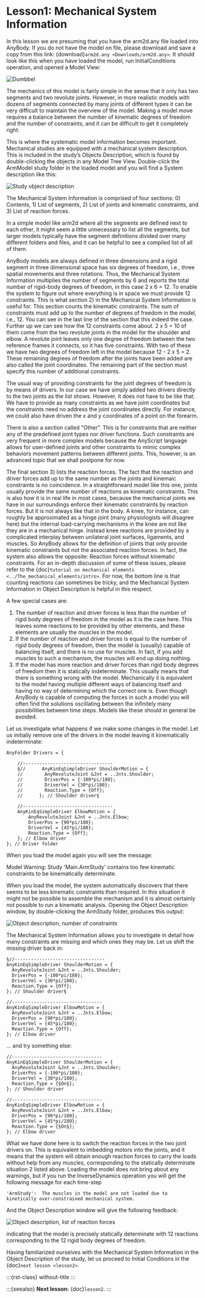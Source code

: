 # Lesson1: Mechanical System Information

In this lesson we are presuming that you have the arm2d.any file loaded
into AnyBody. If you do not have the model on file, please download and
save a copy from this link: {download}`arm2d.any <Downloads/arm2d.any>`. It should look like this when
you have loaded the model, run InitialConditions operation, and opened a
Model View:

![Dumbbel](_static/lesson1/image1.png)

The mechanics of this model is fairly simple in the sense that it only
has two segments and two revolute joints. However, in more realistic
models with dozens of segments connected by many joints of different
types it can be very difficult to maintain the overview of the model.
Making a model move requires a balance between the number of kinematic
degrees of freedom and the number of constraints, and it can be
difficult to get it completely right.

This is where the systematic model information becomes important.
Mechanical studies are equipped with a mechanical system description.
This is included in the study’s Objects Description, which is found by
double-clicking the objects in any Model Tree View. Double-click the
ArmModel study folder in the loaded model and you will find a System
description like this:

![Study object description](_static/lesson1/image2.png)

The Mechanical System Information is comprised of four sections: 0)
Contents, 1) List of segments, 2) List of joints and kinematic
constraints, and 3) List of reaction forces.

In a simple model like arm2d where all the segments are defined next to
each other, it might seem a little unnecessary to list all the segments,
but larger models typically have the segment definitions divided over
many different folders and files, and it can be helpful to see a
compiled list of all of them.

AnyBody models are always defined in three dimensions and a rigid
segment in three dimensional space has six degrees of freedom, i.e.,
three spatial movements and three rotations. Thus, the Mechanical System
Information multiplies the number of segments by 6 and reports the total
number of rigid-body degrees of freedom, in this case 2 x 6 = 12. To
enable the system to figure out where everything is in space we must
provide 12 constraints. This is what section 2) in the Mechanical System
Information is useful for. This section counts the kinematic
constraints. The sum of constraints must add up to the number of degrees
of freedom in the model, i.e., 12. You can see in the last line of the
section that this indeed the case. Further up we can see how the 12
constraints come about. 2 x 5 = 10 of them come from the two revolute
joints in the model for the shoulder and elbow. A revolute joint leaves
only one degree of freedom between the two reference frames it connects,
so it has five constraints. With two of these we have two degrees of
freedom left in the model because 12 - 2 x 5 = 2. These remaining
degrees of freedom after the joints have been added are also called the
joint coordinates. The remaining part of the section must specify this
number of additional constraints.

The usual way of providing constraints for the joint degrees of freedom
is by means of drivers. In our case we have simply added two drivers
directly to the two joints as the list shows. However, it does not have
to be like that. We have to provide as many constraints as we have joint
coordinates but the constraints need no address the joint coordinates
directly. For instance, we could also have driven the x and y
coordinates of a point on the forearm.

There is also a section called "Other". This is for constraints that are
neither any of the predefined joint types nor driver functions. Such
constraints are very frequent in more complex models because the
AnyScript language allows for user-defined joints and other constraints
to mimic complex behaviors movement patterns between different
joints. This, however, is an advanced topic that we shall postpone for
now.

The final section 3) lists the reaction forces. The fact that
the reaction and driver forces add up to the same number as the joints
and kinemaic constraints is no coincidence. In a straightforward model
like this one, joints usually provide the same number of reactions as
kinematic constraints. This is also how it is in real life in most
cases, because the mechanical joints we have in our surroundings enforce
their kinematic constraints by reaction forces. But it is not always
like that in the body. A knee, for instance, can roughly be approximated
as a hinge joint (many physiologists will disagree here) but the
internal load-carrying mechanisms in the knee are not like they are in a
mechanical hinge. Instead knee reactions are provided by a complicated
interplay between unilateral joint surfaces, ligaments, and muscles. So
AnyBody allows for the definition of joints that only provide kinematic
constraints but not the associated reaction forces. In fact, the system
also allows the opposite: Reaction forces without kinematic constraints.
For an in-depth discussion of some of these issues, please refer to the
{doc}`tutorial on mechanical
elements <../The_mechanical_elements/intro>`. For now, the
bottom line is that counting reactions can sometimes be tricky, and the
Mechanical System Information in Object Description is helpful in this
respect.

A few special cases are:

1. The number of reaction and driver forces is less than the number of
   rigid body degrees of freedom in the model as it is the case here.
   This leaves some reactions to be provided by other elements, and
   these elements are usually the muscles in the model.
2. If the number of reaction and driver forces is equal to the number of
   rigid body degrees of freedom, then the model is (usually) capable of
   balancing itself, and there is no use for muscles. In fact, if you
   add muscles to such a mechanism, the muscles will end up doing
   nothing.
3. If the model has more reaction and driver forces than rigid body
   degrees of freedom then it is statically indeterminate. This usually
   means that there is something wrong with the model. Mechanically it
   is equivalent to the model having multiple different ways of
   balancing itself and having no way of determining which the correct
   one is. Even though AnyBody is capable of computing the forces in
   such a model you will often find the solutions oscillating between
   the infinitely many possibilities between time steps. Models like
   these should in general be avoided.

Let us investigate what happens if we make some changes in the model.
Let us initially remove one of the drivers in the model leaving it
kinematically indeterminate:

```AnyScriptDoc
AnyFolder Drivers = {

    //---------------------------------
    §//      AnyKinEqSimpleDriver ShoulderMotion = {
    //        AnyRevoluteJoint &Jnt = ..Jnts.Shoulder;
    //        DriverPos = {-100*pi/180};
    //        DriverVel = {30*pi/180};
    //        Reaction.Type = {Off};
    //      }; // Shoulder driver§

    //---------------------------------
    AnyKinEqSimpleDriver ElbowMotion = {
        AnyRevoluteJoint &Jnt = ..Jnts.Elbow;
        DriverPos = {90*pi/180};
        DriverVel = {45*pi/180};
        Reaction.Type = {Off};
    }; // Elbow driver
}; // Driver folder
```

When you load the model again you will see the message:

Model Warning: Study 'Main.ArmStudy' contains too few kinematic
constraints to be kinematically determinate.

When you load the model, the system automatically discovers that there
seems to be less kinematic constraints than required. In this situation
it might not be possible to assemble the mechanism and it is almost
certainly not possible to run a kinematic analysis. Opening the Object
Description window, by double-clicking the ArmStudy folder, produces
this output:

![Object description, number of constraints](_static/lesson1/image3.png)

The Mechanical System Information allows you to investigate in detail
how many constraints are missing and which ones they may be. Let us
shift the missing driver back in:

```AnyScriptDoc
§//---------------------------------
AnyKinEqSimpleDriver ShoulderMotion = {
  AnyRevoluteJoint &Jnt = ..Jnts.Shoulder;
  DriverPos = {-100*pi/180};
  DriverVel = {30*pi/180};
  Reaction.Type = {Off};
}; // Shoulder driver§

//---------------------------------
AnyKinEqSimpleDriver ElbowMotion = {
  AnyRevoluteJoint &Jnt = ..Jnts.Elbow;
  DriverPos = {90*pi/180};
  DriverVel = {45*pi/180};
  Reaction.Type = {Off};
}; // Elbow driver
```

... and try something else:

```AnyScriptDoc
//---------------------------------
AnyKinEqSimpleDriver ShoulderMotion = {
  AnyRevoluteJoint &Jnt = ..Jnts.Shoulder;
  DriverPos = {-100*pi/180};
  DriverVel = {30*pi/180};
  Reaction.Type = {§On§};
}; // Shoulder driver

//---------------------------------
AnyKinEqSimpleDriver ElbowMotion = {
  AnyRevoluteJoint &Jnt = ..Jnts.Elbow;
  DriverPos = {90*pi/180};
  DriverVel = {45*pi/180};
  Reaction.Type = {§On§};
}; // Elbow driver
```

What we have done here is to switch the reaction forces in the two joint
drivers on. This is equivalent to imbedding motors into the joints, and
it means that the system will obtain enough reaction forces to carry the
loads without help from any muscles, corresponding to the statically
determinate situation 2 listed above. Loading the model does not bring
about any warnings, but if you run the InverseDynamics operation you
will get the following message for each time-step

```none
'ArmStudy':  The muscles in the model are not loaded due to kinetically over-constrained mechanical system.
```

And the Object Description window will give the following feedback:

![Object description, list of reaction forces](_static/lesson1/image4.png)

indicating that the model is precisely statically determinate with 12 reactions
corresponding to the 12 rigid body degrees of freedom.

Having familiarized ourselves with the Mechanical System Information in
the Object Description of the study, let us proceed to Initial
Conditions in the {doc}`next lesson <lesson2>`.

:::{rst-class} without-title
:::

:::{seealso}
**Next lesson:** {doc}`lesson2`.
:::
